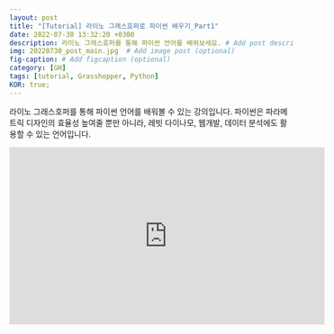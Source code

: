 ```yaml
---
layout: post
title: "[Tutorial] 라이노 그래스호퍼로 파이썬 배우기_Part1"
date: 2022-07-30 13:32:20 +0300
description: 라이노 그래스호퍼를 통해 파이썬 언어를 배워보세요. # Add post description (optional)
img: 20220730_post_main.jpg  # Add image post (optional)
fig-caption: # Add figcaption (optional)
category: [GH]
tags: [tutorial, Grasshopper, Python]
KOR: true;
---
```

라이노 그래스호퍼를 통해 파이썬 언어를 배워볼 수 있는 강의입니다. 파이썬은 파라메트릭 디자인의 효율성 높여줄 뿐만 아니라, 레빗 다이나모, 웹개발, 데이터 분석에도 활용할 수 있는 언어입니다.

<iframe class="post_img" width="560" height="315" src="https://www.youtube.com/embed/Sx3nfuI0Vro" title="라이노 그래스호퍼로 파이썬 배우기_Part1" frameborder="0" allow="accelerometer; autoplay; clipboard-write; encrypted-media; gyroscope; picture-in-picture" allowfullscreen></iframe>

